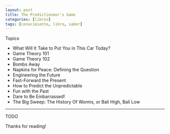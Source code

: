 ```yaml
---
layout: post
title: The Predictioneer's Game
categories: [libros]
tags: [conocimiento, libro, saber]
---
```


<!--Resumen-->

Topics 

- What Will It Take to Put You in This Car Today?
- Game Theory 101
- Game Theory 102
- Bombs Away
- Napkins for Peace: Defining the Question
- Engineering the Future
- Fast-Forward the Present
- How to Predict the Unpredictable
- Fun with the Past
- Dare to Be Embarrassed!
- The Big Sweep: The History Of Worms, or Bali High, Bali Low

---

<!--more-->
TODO
  
Thanks for reading!